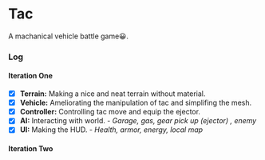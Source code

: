 # Tac
A machanical vehicle battle game:grinning:.

### Log
#### Iteration One
- [x] **Terrain:** Making a nice and neat terrain without material.
- [x] **Vehicle:** Ameliorating the manipulation of tac and simplifing the mesh.
- [x] **Controller:** Controlling tac move and equip the ejector.
- [x] **AI:** Interacting with world. - *Garage, gas, gear pick up (ejector) , enemy*
- [x] **UI:** Making the HUD. - *Health, armor, energy, local map*

#### Iteration Two
